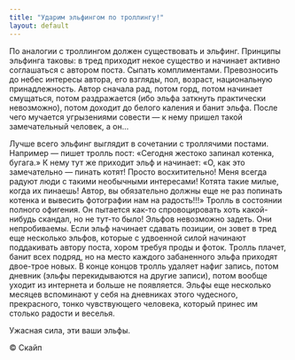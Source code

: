 ```yaml
---
title: "Ударим эльфингом по троллингу!"
layout: default
---
```

По аналогии с троллингом должен существовать и эльфинг. Принципы эльфинга таковы: в тред приходит некое существо и начинает активно соглашаться с автором поста. Сыпать комплиментами. Превозносить до небес интересы автора, его взгляды, пол, возраст, национальную принадлежность. Автор сначала рад, потом горд, потом начинает смущаться, потом раздражается (ибо эльфа заткнуть практически невозможно), потом доходит до белого каления и банит эльфа. После чего мучается угрызениями совести — к нему пришел такой замечательный человек, а он...

Лучше всего эльфинг выглядит в сочетании с троллячими постами. Например — пишет тролль пост: «Сегодня жестоко запинал котенка, бугага.» К нему тут же приходит эльф и начинает: «О, как это замечательно — пинать котят! Просто восхитительно! Меня всегда радуют люди с такими необычными интересами! Котята такие милые, когда их пинаешь! Автор, вы обязательно должны еще не раз попинать котенка и вывесить фотографии нам на радость!!!» Тролль в состоянии полного офигения. Он пытается как-то спровоцировать хоть какой-нибудь скандал, но не тут-то было! Эльфов невозможно задеть. Они непробиваемы. Если эльф начинает сдавать позиции, он зовет в тред еще несколько эльфов, которые с удвоенной силой начинают поддакивать автору поста, хором требуя проды и фоток. Тролль плачет, банит всех подряд, но на место каждого забаненного эльфа приходят двое-трое новых. В конце концов тролль удаляет нафиг запись, потом дневник (эльфы перекидываются на другие записи), потом вообще уходит из интернета и больше не появляется. Эльфы еще несколько месяцев вспоминают у себя на дневниках этого чудесного, прекрасного, тонко чувствующего человека, который принес им столько радости и веселья.

Ужасная сила, эти ваши эльфы.

© Скайп
